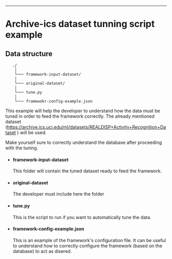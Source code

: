 -----------------------------------------
# Archive-ics dataset tunning script example 

## Data structure


       ./
        │
        └─── framework-input-dataset/
        │   
        └─── original-dataset/
        │   
        └─── tune.py
        │   
        └─── framewokr-config-example.json 


This example will help the developer to understand how the data must be tuned in order to feed the framework correctly. The already mentioned dataset (https://archive.ics.uci.edu/ml/datasets/REALDISP+Activity+Recognition+Dataset ) will be used.

Make yourself sure to correctly understand the database after proceeding with the tuning.

* #### framework-input-dataset
    This folder will contain the tuned dataset ready to feed the framework.

* #### original-dataset
    The developer must include here the folder 

* #### tune.py
    This is the script to run if you want to automatically tune the data.

* #### framework-config-example.json
    This is an example of the framework's configuration file. It can be useful to understand how to correctly configure the framework (based on the database) to act as disered.
